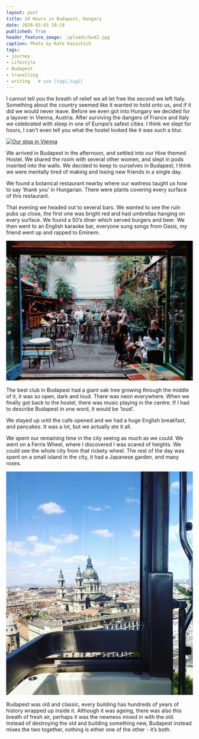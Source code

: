 ```yaml
---
layout: post
title: 24 Hours in Budapest, Hungary
date: 2020-03-03 10:19
published: True
header_feature_image: _uploads/bud2.jpg
caption: Photo by Kate Kasiutich
tags:
- journey
- Lifestyle
- Budapest
- travelling
- writing   # use [tag1,tag2]
---
```

I cannot tell you the breath of relief we all let free the second we left Italy. Something about the country seemed like it wanted to hold onto us, and if it did we would never leave. Before we even got into Hungary we decided for a layover in Vienna, Austria. After surviving the dangers of France and Italy we celebrated with sleep in one of Europe’s safest cities. I think we slept for hours, I can't even tell you what the hostel looked like it was such a blur.

[![Our stop in Vienna](/_uploads/vienna.jpg)](/_uploads/vienna.jpg)

We arrived in Budapest in the afternoon, and settled into our Hive themed Hostel. We shared the room with several other women, and slept in pods inserted into the walls. We decided to keep to ourselves in Budapest, I think we were mentally tired of making and losing new friends in a single day.

We found a botanical restaurant nearby where our waitress taught us how to say ‘thank you’ in Hungarian. There were plants covering every surface of this restaurant.

That evening we headed out to several bars. We wanted to see the ruin pubs up close, the first one was bright red and had umbrellas hanging on every surface. We found a 50’s diner which served burgers and beer. We then went to an English karaoke bar, everyone sung songs from Oasis, my friend went up and rapped to Eminem.

[![Photo by Liam McKay](/_uploads/bud3.jpg)](/_uploads/bud3.jpg)

The best club in Budapest had a giant oak tree growing through the middle of it, it was so open, dark and loud. There was neon everywhere. When we finally got back to the hostel, there was music playing in the centre. If I had to describe Budapest in one word, it would be ‘loud’.

We stayed up until the cafe opened and we had a huge English breakfast, and pancakes. It was a lot, but we actually ate it all.

We spent our remaining time in the city seeing as much as we could. We went on a Ferris Wheel, where I discovered I was scared of heights. We could see the whole city from that rickety wheel. The rest of the day was spent on a small island in the city, it had a Japanese garden, and many roses.

[![The ferris wheel](/_uploads/bud1.jpg)](/_uploads/bud1.jpg)

Budapest was old and classic, every building has hundreds of years of history wrapped up inside it. Although it was ageing, there was also this breath of fresh air, perhaps it was the newness mixed in with the old. Instead of destroying the old and building something new, Budapest instead mixes the two together, nothing is either one of the other - it’s both.
